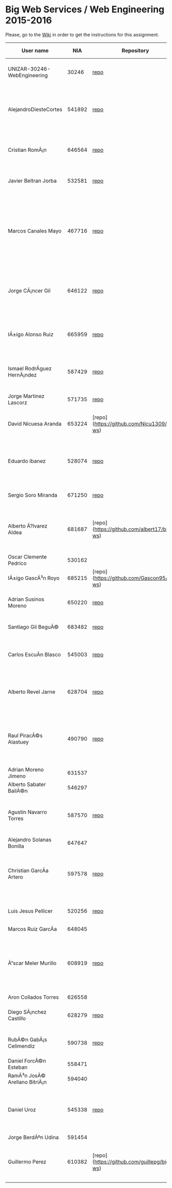 # Big Web Services / Web Engineering 2015-2016
Please, go to the [Wiki](https://github.com/UNIZAR-30246-WebEngineering/big-ws/wiki) in order to get the instructions for this assignment.


User name | NIA |Repository|Travis-CI|Text to translate|Text translated|In addition|Score
----------|-----|----------|---------|-----------------|---------------|-----------|-----
UNIZAR-30246-WebEngineering |30246 | [repo](https://github.com/UNIZAR-30246-WebEngineering/big-ws) | [![Build Status](https://travis-ci.org/UNIZAR-30246-WebEngineering/big-ws.svg?branch=master)](https://travis-ci.org/UNIZAR-30246-WebEngineering/big-ws) | This is a test of translation service | Esto es una prueba de servicio de traducciÃ³n 
AlejandroDiesteCortes | 541892 | [repo](https://github.com/AlejandroDiesteCortes/big-ws) | [![Build Status](https://travis-ci.org/AlejandroDiesteCortes/big-ws.svg?branch=master)](https://travis-ci.org/AlejandroDiesteCortes/big-ws) | The computer was born to solve problems that were not there before | El ordenador naciÃ³ para resolver problemas que antes no existÃ­an
Cristian RomÃ¡n |646564 | [repo](https://github.com/khmDEV/big-ws) | [![Build Status] (https://travis-ci.org/khmDEV/big-ws.svg?branch=master)](https://travis-ci.org/khmDEV/big-ws) | English. Who needs that? I'm never going to England. | InglÃ©s. Â¿QuiÃ©n necesita eso? Yo nunca voy a Inglaterra.
Javier Beltran Jorba | 532581 | [repo](https://github.com/MrJavo94/big-ws) | [![Build Status] (https://travis-ci.org/MrJavo94/big-ws.svg?branch=master)](https://travis-ci.org/MrJavo94/big-ws) | Great power comes with great responsibility | Un gran poder conlleva una gran responsabilidad
Marcos Canales Mayo | 467716 | [repo](https://github.com/MarcosCM/big-ws) | [![Build Status](https://travis-ci.org/MarcosCM/big-ws.svg?branch=master)](https://travis-ci.org/MarcosCM/big-ws) | Santa Cruz Xoxocotlan is a small city and municipality located 5 km from the state capital of Oaxaca in the south of Mexico | Santa Cruz Xoxocotlan es una pequeÃ±a ciudad y municipio situado a 5 km de la capital del estado de Oaxaca, en el sur de MÃ©xico
Jorge CÃ¡ncer Gil | 646122 | [repo](https://github.com/jorcox/big-ws) | [![Build Status](https://travis-ci.org/jorcox/big-ws.svg?branch=master)](https://travis-ci.org/jorcox/big-ws) | Live mother Russia and long live the Bolshevik revolution. Stalin was a murderer. | Viva la madre Rusia y larga vida a la revoluciÃ³n Bolchevique. Stalin era un asesino.
IÃ±igo Alonso Ruiz | 665959 | [repo](https://github.com/Shathe/big-ws) | [![Build Status](https://travis-ci.org/Shathe/big-ws.svg?branch=master)](https://travis-ci.org/Shathe/big-ws) | I'm just spending time on this travis/ruby thing | Estoy simplemente pasar el tiempo en esta travis/ruby cosa
Ismael RodrÃ­guez HernÃ¡ndez | 587429 | [repo](https://github.com/ismaro3/big-ws) | [![Build Status](https://travis-ci.org/ismaro3/big-ws.svg?branch=master)](https://travis-ci.org/ismaro3/big-ws) | The ones who always win know nothing about life | Los que siempre ganan no saben nada acerca de la vida | [WS-Discovery](https://github.com/ismaro3/laboratory2-apache-cxf)| :gift:
Jorge Martinez Lascorz | 571735 | [repo](https://github.com/JorgeCoke/big-ws) | [![Build Status](https://travis-ci.org/JorgeCoke/big-ws.svg?branch=master)](https://travis-ci.org/JorgeCoke/big-ws) | Hi. I'm testing the translator | Hola. Estoy probando el traductor
David Nicuesa Aranda | 653224 | [repo] (https://github.com/Nicu1309/big-ws) | [![Build Status](https://travis-ci.org/Nicu1309/big-ws.svg?branch=master)] (https://travis-ci.org/Nicu1309/big-ws) | One does not simply commits this code | Uno no simplemente comete este cÃ³digo 
Eduardo Ibanez | 528074 | [repo](https://github.com/EduIbanez/big-ws) | [![Build Status](https://travis-ci.org/EduIbanez/big-ws.svg?branch=master)](https://travis-ci.org/EduIbanez/big-ws) | Sometimes things start to work correctly without a reasonable motive | A veces las cosas empiezan a funcionar correctamente sin un motivo razonable
Sergio Soro Miranda | 671250 | [repo](https://github.com/teruyi/big-ws) | [![Build Status](https://travis-ci.org/teruyi/big-ws.svg?branch=master)](https://travis-ci.org/teruyi/big-ws) | i'm sergio, who are you? | soy sergio, Â¿quiÃ©n eres tÃº?
Alberto Ã?lvarez Aldea | 681687 | [repo] (https://github.com/albert17/big-ws) | [![Build Status](https://travis-ci.org/albert17/big-ws.svg?branch=master)] (https://travis-ci.org/albert17/big-ws) | Music can be a means for the rapid destruction of the society. Lenin | La mÃºsica puede ser un medio para la rÃ¡pida destrucciÃ³n de la sociedad. Lenin
Oscar Clemente Pedrico | 530162
IÃ±igo GascÃ³n Royo | 685215 | [repo] (https://github.com/Gascon95/big-ws) | [![Build Status](https://travis-ci.org/Gascon95/big-ws.svg?branch=master)] (https://travis-ci.org/Gascon95/big-ws) | I find your lack of faith disturbing | Creo que su falta de fe inquietante 
Adrian Susinos Moreno | 650220 | [repo](https://github.com/ader9/big-ws) | [![Build Status](https://travis-ci.org/ader9/big-ws.svg?branch=master)] (https://travis-ci.org/ader9/big-ws) | Tomorrow I'll travel to St. Petersburg | MaÃ±ana me voy de viaje a San Petersburgo 
Santiago Gil BeguÃ© | 683482 | [repo](https://github.com/Santi-7/big-ws) | [![Build Status](https://travis-ci.org/Santi-7/big-ws.svg?branch=master)](https://travis-ci.org/Santi-7/big-ws) | Es it mein Lieblings-Fach | It is my favorite subject
Carlos EscuÃ­n Blasco | 545003 | [repo](https://github.com/xarlieskin/big-ws) | [![Build Status](https://travis-ci.org/xarlieskin/big-ws.svg?branch=master)](https://travis-ci.org/xarlieskin/big-ws) | Have the courage to follow your heart and intuition | Tener el coraje de seguir su corazÃ³n e intuiciÃ³n
Alberto Revel Jarne | 628704 | [repo](https://github.com/albertorevel/big-ws) | [![Build Status] (https://travis-ci.org/albertorevel/big-ws.svg?branch=master)](https://travis-ci.org/albertorevel/big-ws) | I want to solve all the problems in order to finish the work | Quiero resolver todos los problemas con el fin de terminar el trabajo
Raul PiracÃ©s Alastuey | 490790 | [repo](https://github.com/piraces/big-ws) | [![Build Status] (https://travis-ci.org/piraces/big-ws.svg?branch=master)](https://travis-ci.org/piraces/big-ws) | The greatest glory in living lies not in never falling, but in rising every time we fall. | La mayor gloria en la vida no consiste en nunca caer, sino en levantarnos cada vez que caemos.
Adrian Moreno Jimeno | 631537 
Alberto Sabater BailÃ©n | 546297 
Agustin Navarro Torres | 587570 | [repo](https://github.com/SirBargus/big-ws) | [![Build Status] (https://travis-ci.org/SirBargus/big-ws.svg?branch=master)](https://travis-ci.org/SirBargus/big-ws) | Always take a banana to a party, Rose: bananas are good! |Siempre tome un plÃ¡tano a una fiesta, Rosa: los plÃ¡tanos son buenos!
Alejandro Solanas Bonilla | 647647 
Christian GarcÃ­a Artero | 597578 | [repo](https://github.com/christianjaka94/big-ws) | [![Build Status](https://travis-ci.org/christianjaka94/big-ws.svg?branch=master)](https://travis-ci.org/christianjaka94/big-ws) | I didn't change, only learned, and learning is not to change is to grow | No cambiÃ©, sÃ³lo aprendÃ­, y aprender no es cambiar es crecer
Luis Jesus Pellicer | 520256 | [repo](https://github.com/luisjesuspellicer/big-ws) | [![Build Status] (https://travis-ci.org/luisjesuspellicer/big-ws.svg?branch=master)](https://travis-ci.org/luisjesuspellicer/big-ws) | My name is Luis and I want finish | Mi nombre es Luis y quiero terminar
Marcos Ruiz GarcÃ­a | 648045 
Ã“scar Meler Murillo | 608919 | [repo](https://github.com/oscarmeler/big-ws) | [![Build Status] (https://travis-ci.org/oscarmeler/big-ws.svg?branch=master)](https://travis-ci.org/oscarmeler/big-ws) | Years ago, I had a lot of dreams. Now what I have is dream and a lot of years | AÃ±os atrÃ¡s, yo tenÃ­a un montÃ³n de sueÃ±os. Ahora lo que tengo es sueÃ±o y un montÃ³n de aÃ±os
Aron Collados Torres | 626558
Diego SÃ¡nchez Castillo | 628279 | [repo](https://github.com/diegozgz92/big-ws) | [![Build Status] (https://travis-ci.org/diegozgz92/big-ws.svg?branch=master)](https://travis-ci.org/diegozgz92/big-ws) | I study in Zaragoza | Yo estudio en Zaragoza
RubÃ©n GabÃ¡s Celimendiz | 590738 | [repo](https://github.com/phyrionX/big-ws) | [![Build Status] (https://travis-ci.org/PhyrionX/big-ws.svg?branch=master)](https://travis-ci.org/PhyrionX/big-ws) | The world is mine | El mundo es mÃ­o
Daniel ForcÃ©n Esteban | 558471
RamÃ³n JosÃ© Arellano BitriÃ¡n | 594040 
Daniel Uroz | 545338 | [repo](https://github.com/uZetta27/big-ws) | [![Build Status] (https://travis-ci.org/uZetta27/big-ws.svg?branch=master)](https://travis-ci.org/uZetta27/big-ws) | Those are my principles, and if you don't like them... well, I have others | Esos son mis principios, y si no te gusta... bueno, tengo otros
Jorge BerdÃºn Udina | 591454 
Guillermo Perez | 610382 | [repo] (https://github.com/guillepg/big-ws) | [![Build Status] (https://travis-ci.org/guillepg/big-ws.svg?branch=master](https://travis-ci.org/guillepg/big-ws) | Todo es falso, salvo algunas cosas | Everything is false, except for some things
